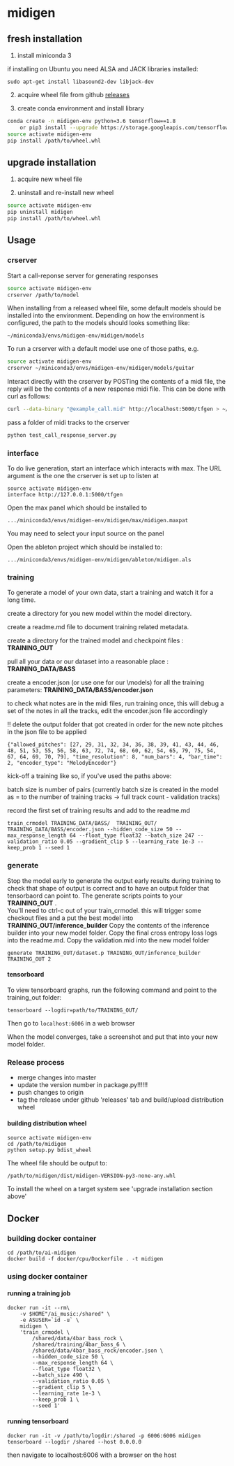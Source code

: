 # midigen

## fresh installation

1) install miniconda 3

if installing on Ubuntu you need ALSA and JACK libraries installed:

```
sudo apt-get install libasound2-dev libjack-dev
```

2) acquire wheel file from github [releases](https://github.com/adellelin/ai-midigen/releases)

3) create conda environment and install library

``` bash
conda create -n midigen-env python=3.6 tensorflow==1.8
    or pip3 install --upgrade https://storage.googleapis.com/tensorflow/mac/cpu/tensorflow-1.8.0-py3-none-any.whl
source activate midigen-env
pip install /path/to/wheel.whl
```

## upgrade installation

1) acquire new wheel file

2) uninstall and re-install new wheel

``` bash
source activate midigen-env
pip uninstall midigen
pip install /path/to/wheel.whl
```


## Usage

### crserver
Start a call-reponse server for generating responses
``` bash
source activate midigen-env
crserver /path/to/model
```

When installing from a released wheel file, some default models should be
installed into the environment. Depending on how the environment is configured, the
path to the models should looks something like:

```
~/miniconda3/envs/midigen-env/midigen/models
```

To run a crserver with a default model use one of those paths, e.g.

``` bash
source activate midigen-env
crserver ~/miniconda3/envs/midigen-env/midigen/models/guitar
```

Interact directly with the crserver by POSTing the contents of a midi file,
the reply will be the contents of a new response midi file. This can be
done with curl as follows:
``` bash
curl --data-binary "@example_call.mid" http://localhost:5000/tfgen > ~/example_response.mid
```

pass a folder of midi tracks to the crserver
``` bash
python test_call_response_server.py
```

### interface
To do live generation, start an interface which interacts with max.
The URL argument is the one the crserver is set up to listen at

``` 
source activate midigen-env
interface http://127.0.0.1:5000/tfgen
```

Open the max panel which should be installed to
```
.../miniconda3/envs/midigen-env/midigen/max/midigen.maxpat
```
You may need to select your input source on the panel

Open the ableton project which should be installed to:
```
.../miniconda3/envs/midigen-env/midigen/ableton/midigen.als
```


### training
To generate a model of your own data, start a training and watch it for a long time.

create a directory for you new model within the model directory. 

create a readme.md file to document training related metadata.

create a directory for the trained model and checkpoint files : **TRAINING_OUT**

pull all your data or our dataset into a reasonable place : **TRAINING_DATA/BASS**

create a encoder.json (or use one for our \models) for all the training parameters: **TRAINING_DATA/BASS/encoder.json**

to check what notes are in the midi files, run training once, this will debug a set of the notes in all the tracks, edit the encoder.json file accordingly

!! delete the output folder that got created in order for the new note pitches in the json file to be applied

```
{"allowed_pitches": [27, 29, 31, 32, 34, 36, 38, 39, 41, 43, 44, 46, 48, 51, 53, 55, 56, 58, 63, 72, 74, 68, 60, 62, 54, 65, 79, 75, 54, 67, 64, 69, 70, 79], "time_resolution": 8, "num_bars": 4, "bar_time": 2, "encoder_type": "MelodyEncoder"}
```

kick-off a training like so, if you've used the paths above:

batch size is number of pairs (currently batch size is created in the model as = to the number of training tracks -> full track count - validation tracks)

record the first set of training results and add to the readme.md

```
train_crmodel TRAINING_DATA/BASS/  TRAINING_OUT/ TRAINING_DATA/BASS/encoder.json --hidden_code_size 50 --max_response_length 64 --float_type float32 --batch_size 247 --validation_ratio 0.05 --gradient_clip 5 --learning_rate 1e-3 --keep_prob 1 --seed 1
```

### generate

Stop the model early to generate the output early results during training to check that shape of output is correct and to have an
output folder that tensorbaord can point to. The generate scripts points to your **TRAINING_OUT** .  
You'll need to ctrl-c out of your train_crmodel. this will trigger some checkout files and a put the best model into **TRAINING_OUT/inference_builder**
Copy the contents of the inference builder into your new model folder. Copy the final cross entropy loss logs into the readme.md.
Copy the validation.mid into the new model folder

```
generate TRAINING_OUT/dataset.p TRAINING_OUT/inference_builder TRAINING_OUT 2
```

#### tensorboard
To view tensorboard graphs, run the following command and point to the training_out folder:

```
tensorboard --logdir=path/to/TRAINING_OUT/
```

Then go to ```localhost:6006``` in a web browser

When the model converges, take a screenshot and put that into your new model folder.






### Release process

 - merge changes into master
 - update the version number in package.py!!!!!!
 - push changes to origin
 - tag the release under github 'releases' tab and build/upload distribution wheel

#### building distribution wheel
```
source activate midigen-env
cd /path/to/midigen
python setup.py bdist_wheel
```

The wheel file should be output to:

```
/path/to/midigen/dist/midigen-VERSION-py3-none-any.whl
```

To install the wheel on a target system see
'upgrade installation section above'

## Docker

### building docker container

```
cd /path/to/ai-midigen
docker build -f docker/cpu/Dockerfile . -t midigen
```

### using docker container

#### running a training job

```
docker run -it --rm\
    -v $HOME"/ai_music:/shared" \
    -e ASUSER=`id -u` \
    midigen \
    'train_crmodel \
        /shared/data/4bar_bass_rock \
        /shared/training/4bar_bass_6 \
        /shared/data/4bar_bass_rock/encoder.json \
        --hidden_code_size 50 \
        --max_response_length 64 \
        --float_type float32 \
        --batch_size 490 \
        --validation_ratio 0.05 \
        --gradient_clip 5 \
        --learning_rate 1e-3 \
        --keep_prob 1 \
        --seed 1'
```

#### running tensorboard

```
docker run -it -v /path/to/logdir:/shared -p 6006:6006 midigen tensorboard --logdir /shared --host 0.0.0.0
```

then navigate to localhost:6006 with a browser on the host

